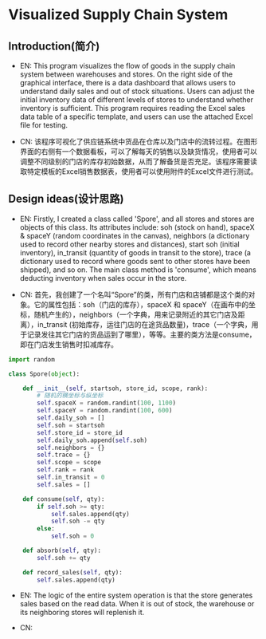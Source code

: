 # Visualized Supply Chain System

## Introduction(简介)

- EN: This program visualizes the flow of goods in the supply chain system between warehouses and stores. 
On the right side of the graphical interface, there is a data dashboard that allows users to understand daily sales and out of stock situations. Users can adjust the initial inventory data of different levels of stores to understand whether inventory is sufficient.
This program requires reading the Excel sales data table of a specific template, and users can use the attached Excel file for testing.

- CN: 该程序可视化了供应链系统中货品在仓库以及门店中的流转过程。在图形界面的右侧有一个数据看板，可以了解每天的销售以及缺货情况，使用者可以调整不同级别的门店的库存初始数据，从而了解备货是否充足。该程序需要读取特定模板的Excel销售数据表，使用者可以使用附件的Excel文件进行测试。

## Design ideas(设计思路)

- EN: Firstly, I created a class called 'Spore', and all stores and stores are objects of this class. Its attributes include: soh (stock on hand), spaceX & spaceY (random coordinates in the canvas), neighbors (a dictionary used to record other nearby stores and distances), start soh (initial inventory), in_transit (quantity of goods in transit to the store), trace (a dictionary used to record where goods sent to other stores have been shipped), and so on. The main class method is 'consume', which means deducting inventory when sales occur in the store.

- CN: 首先，我创建了一个名叫“Spore”的类，所有门店和店铺都是这个类的对象。它的属性包括：soh（门店的库存），spaceX 和 spaceY（在画布中的坐标，随机产生的），neighbors（一个字典，用来记录附近的其它门店及距离），in_transit (初始库存，运往门店的在途货品数量)，trace（一个字典，用于记录发往其它门店的货品运到了哪里），等等。主要的类方法是consume，即在门店发生销售时扣减库存。

```python
import random

class Spore(object):

    def __init__(self, startsoh, store_id, scope, rank):
        # 随机的横坐标与纵坐标
        self.spaceX = random.randint(100, 1100)
        self.spaceY = random.randint(100, 600)
        self.daily_soh = []
        self.soh = startsoh
        self.store_id = store_id
        self.daily_soh.append(self.soh)
        self.neighbors = {}
        self.trace = {}
        self.scope = scope
        self.rank = rank
        self.in_transit = 0
        self.sales = []

    def consume(self, qty):
        if self.soh >= qty:
            self.sales.append(qty)
            self.soh -= qty
        else:
            self.soh = 0

    def absorb(self, qty):
        self.soh += qty

    def record_sales(self, qty):
        self.sales.append(qty)

```

- EN: The logic of the entire system operation is that the store generates sales based on the read data. When it is out of stock, the warehouse or its neighboring stores will replenish it.

- CN: 
